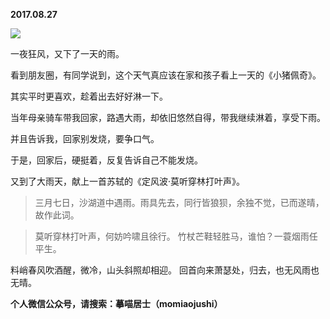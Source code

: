 
          
**2017.08.27**

![](http://imglf0.nosdn.127.net/img/a0ZRazVtTHo2czIrUU5Rb1JFM3pMWFVNTkxRaWxHODNYeVN6VDhTVWdDQT0.jpg)


一夜狂风，又下了一天的雨。

看到朋友圈，有同学说到，这个天气真应该在家和孩子看上一天的《小猪佩奇》。

其实平时更喜欢，趁着出去好好淋一下。

当年母亲骑车带我回家，路遇大雨，却依旧悠然自得，带我继续淋着，享受下雨。

并且告诉我，回家别发烧，要争口气。

于是，回家后，硬挺着，反复告诉自己不能发烧。

又到了大雨天，献上一首苏轼的《定风波·莫听穿林打叶声》。
>三月七日，沙湖道中遇雨。雨具先去，同行皆狼狈，余独不觉，已而遂晴，故作此词。


>莫听穿林打叶声，何妨吟啸且徐行。
竹杖芒鞋轻胜马，谁怕？一蓑烟雨任平生。

料峭春风吹酒醒，微冷，山头斜照却相迎。
回首向来萧瑟处，归去，也无风雨也无晴。




**个人微信公众号，请搜索：摹喵居士（momiaojushi）**

        